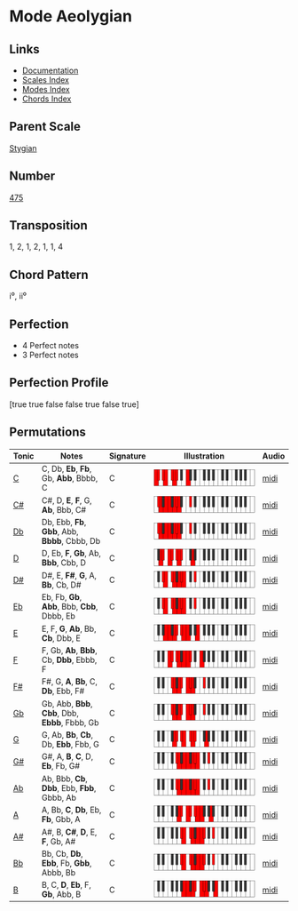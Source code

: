 # Mode Aeolygian

## Links

- [Documentation](README.md)
- [Scales Index](Scales.md)
- [Modes Index](Modes.md)
- [Chords Index](Chords.md)

## Parent Scale

[Stygian](ScaleStygian.md)

## Number

[475](https://ianring.com/musictheory/scales/475)

## Transposition

1, 2, 1, 2, 1, 1, 4

## Chord Pattern

i⁰, ii⁰

## Perfection

- 4 Perfect notes
- 3 Perfect notes

## Perfection Profile

[true true false false true false true]

## Permutations

| Tonic | Notes | Signature | Illustration | Audio |
|-------|-------|-----------|--------------|-------|
| [C](ModeCNaturalAeolygian.md) | C, Db, **Eb**, **Fb**, Gb, **Abb**, Bbbb, C | C | ![CNaturalAeolygian](ModeCNaturalAeolygian.png) | [midi](https://github.com/edipermadi/music/blob/main/docs/ModeCNaturalAeolygian.mid?raw=true) |
| [C#](ModeCSharpAeolygian.md) | C#, D, **E**, **F**, G, **Ab**, Bbb, C# | C | ![CSharpAeolygian](ModeCSharpAeolygian.png) | [midi](https://github.com/edipermadi/music/blob/main/docs/ModeCSharpAeolygian.mid?raw=true) |
| [Db](ModeDFlatAeolygian.md) | Db, Ebb, **Fb**, **Gbb**, Abb, **Bbbb**, Cbbb, Db | C | ![DFlatAeolygian](ModeDFlatAeolygian.png) | [midi](https://github.com/edipermadi/music/blob/main/docs/ModeDFlatAeolygian.mid?raw=true) |
| [D](ModeDNaturalAeolygian.md) | D, Eb, **F**, **Gb**, Ab, **Bbb**, Cbb, D | C | ![DNaturalAeolygian](ModeDNaturalAeolygian.png) | [midi](https://github.com/edipermadi/music/blob/main/docs/ModeDNaturalAeolygian.mid?raw=true) |
| [D#](ModeDSharpAeolygian.md) | D#, E, **F#**, **G**, A, **Bb**, Cb, D# | C | ![DSharpAeolygian](ModeDSharpAeolygian.png) | [midi](https://github.com/edipermadi/music/blob/main/docs/ModeDSharpAeolygian.mid?raw=true) |
| [Eb](ModeEFlatAeolygian.md) | Eb, Fb, **Gb**, **Abb**, Bbb, **Cbb**, Dbbb, Eb | C | ![EFlatAeolygian](ModeEFlatAeolygian.png) | [midi](https://github.com/edipermadi/music/blob/main/docs/ModeEFlatAeolygian.mid?raw=true) |
| [E](ModeENaturalAeolygian.md) | E, F, **G**, **Ab**, Bb, **Cb**, Dbb, E | C | ![ENaturalAeolygian](ModeENaturalAeolygian.png) | [midi](https://github.com/edipermadi/music/blob/main/docs/ModeENaturalAeolygian.mid?raw=true) |
| [F](ModeFNaturalAeolygian.md) | F, Gb, **Ab**, **Bbb**, Cb, **Dbb**, Ebbb, F | C | ![FNaturalAeolygian](ModeFNaturalAeolygian.png) | [midi](https://github.com/edipermadi/music/blob/main/docs/ModeFNaturalAeolygian.mid?raw=true) |
| [F#](ModeFSharpAeolygian.md) | F#, G, **A**, **Bb**, C, **Db**, Ebb, F# | C | ![FSharpAeolygian](ModeFSharpAeolygian.png) | [midi](https://github.com/edipermadi/music/blob/main/docs/ModeFSharpAeolygian.mid?raw=true) |
| [Gb](ModeGFlatAeolygian.md) | Gb, Abb, **Bbb**, **Cbb**, Dbb, **Ebbb**, Fbbb, Gb | C | ![GFlatAeolygian](ModeGFlatAeolygian.png) | [midi](https://github.com/edipermadi/music/blob/main/docs/ModeGFlatAeolygian.mid?raw=true) |
| [G](ModeGNaturalAeolygian.md) | G, Ab, **Bb**, **Cb**, Db, **Ebb**, Fbb, G | C | ![GNaturalAeolygian](ModeGNaturalAeolygian.png) | [midi](https://github.com/edipermadi/music/blob/main/docs/ModeGNaturalAeolygian.mid?raw=true) |
| [G#](ModeGSharpAeolygian.md) | G#, A, **B**, **C**, D, **Eb**, Fb, G# | C | ![GSharpAeolygian](ModeGSharpAeolygian.png) | [midi](https://github.com/edipermadi/music/blob/main/docs/ModeGSharpAeolygian.mid?raw=true) |
| [Ab](ModeAFlatAeolygian.md) | Ab, Bbb, **Cb**, **Dbb**, Ebb, **Fbb**, Gbbb, Ab | C | ![AFlatAeolygian](ModeAFlatAeolygian.png) | [midi](https://github.com/edipermadi/music/blob/main/docs/ModeAFlatAeolygian.mid?raw=true) |
| [A](ModeANaturalAeolygian.md) | A, Bb, **C**, **Db**, Eb, **Fb**, Gbb, A | C | ![ANaturalAeolygian](ModeANaturalAeolygian.png) | [midi](https://github.com/edipermadi/music/blob/main/docs/ModeANaturalAeolygian.mid?raw=true) |
| [A#](ModeASharpAeolygian.md) | A#, B, **C#**, **D**, E, **F**, Gb, A# | C | ![ASharpAeolygian](ModeASharpAeolygian.png) | [midi](https://github.com/edipermadi/music/blob/main/docs/ModeASharpAeolygian.mid?raw=true) |
| [Bb](ModeBFlatAeolygian.md) | Bb, Cb, **Db**, **Ebb**, Fb, **Gbb**, Abbb, Bb | C | ![BFlatAeolygian](ModeBFlatAeolygian.png) | [midi](https://github.com/edipermadi/music/blob/main/docs/ModeBFlatAeolygian.mid?raw=true) |
| [B](ModeBNaturalAeolygian.md) | B, C, **D**, **Eb**, F, **Gb**, Abb, B | C | ![BNaturalAeolygian](ModeBNaturalAeolygian.png) | [midi](https://github.com/edipermadi/music/blob/main/docs/ModeBNaturalAeolygian.mid?raw=true) |
